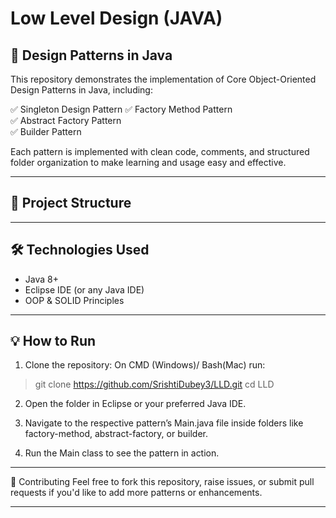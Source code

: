 # Low Level Design (JAVA)

## 🧠 Design Patterns in Java

This repository demonstrates the implementation of Core Object-Oriented Design Patterns in Java, including:

✅ Singleton Design Pattern
✅ Factory Method Pattern  
✅ Abstract Factory Pattern  
✅ Builder Pattern 


Each pattern is implemented with clean code, comments, and structured folder organization to make learning and usage easy and effective.

---

## 📁 Project Structure

---

## 🛠 Technologies Used

- Java 8+  
- Eclipse IDE (or any Java IDE)  
- OOP & SOLID Principles  

---

## 💡 How to Run

1. Clone the repository:
On CMD (Windows)/ Bash(Mac) run:
>git clone https://github.com/SrishtiDubey3/LLD.git
>cd LLD

2. Open the folder in Eclipse or your preferred Java IDE.

3. Navigate to the respective pattern’s Main.java file inside folders like factory-method, abstract-factory, or builder.

4. Run the Main class to see the pattern in action.

---

🤝 Contributing
Feel free to fork this repository, raise issues, or submit pull requests if you'd like to add more patterns or enhancements.

---
